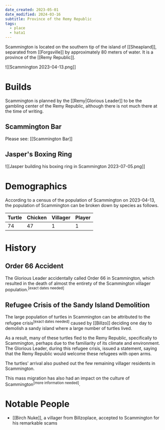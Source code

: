 ```yaml
---
date_created: 2023-05-01
date_modified: 2024-03-16
subtitle: Province of the Remy Republic
tags:
  - place
  - hata1
---
```


Scammington is located on the southern tip of the island of [[Sheapland]], separated from [[Forgsville]] by approximately 80 meters of water. It is a province of the [[Remy Republic]].

![[Scammington 2023-04-13.png]]

# Builds

Scammington is planned by the [[Remy|Glorious Leader]] to be the gambling center of the Remy Republic, although there is not much there at the time of writing.

## Scammington Bar

Please see: [[Scammington Bar]]

## Jasper's Boxing Ring

![[Jasper building his boxing ring in Scammington 2023-07-05.png]]

# Demographics

According to a census of the population of Scammington on 2023-04-13, the population of Scammington can be broken down by species as follows.

| Turtle | Chicken | Villager | Player |
| ------ | ------- | -------- | ------ |
| 74     | 47      | 1        | 1      |

# History

## Order 66 Accident

The Glorious Leader accidentally called Order 66 in Scammington, which resulted in the death of almost the entirety of the Scammington villager population.<sup>[exact dates needed]</sup>

## Refugee Crisis of the Sandy Island Demolition

The large population of turtles in Scammington can be attributed to the refugee crisis<sup>[exact dates needed]</sup> caused by [[Billzo]] deciding one day to demolish a sandy island where a large number of turtles lived.

As a result, many of these turtles fled to the Remy Republic, specifically to Scammington, perhaps due to the familiarity of its climate and environment. The Glorious Leader, during this refugee crisis, issued a statement, saying that the Remy Republic would welcome these refugees with open arms.

The turtles' arrival also pushed out the few remaining villager residents in Scammington.

This mass migration has also had an impact on the culture of Scammington<sup>[more information needed]</sup>.

# Notable People

- [[Birch Nuke]], a villager from Billzoplace, accepted to Scammington for his remarkable scams